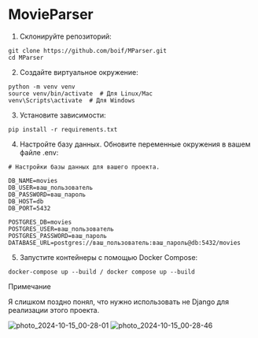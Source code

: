 # MovieParser

1. Склонируйте репозиторий:
```
git clone https://github.com/boif/MParser.git
cd MParser
```

2. Создайте виртуальное окружение:
```
python -m venv venv
source venv/bin/activate  # Для Linux/Mac
venv\Scripts\activate  # Для Windows
```
3. Установите зависимости:
```
pip install -r requirements.txt
```
4. Настройте базу данных. Обновите переменные окружения в вашем файле .env:
```
# Настройки базы данных для вашего проекта.

DB_NAME=movies
DB_USER=ваш_пользователь
DB_PASSWORD=ваш_пароль
DB_HOST=db
DB_PORT=5432

POSTGRES_DB=movies
POSTGRES_USER=ваш_пользователь
POSTGRES_PASSWORD=ваш_пароль
DATABASE_URL=postgres://ваш_пользователь:ваш_пароль@db:5432/movies
```
5. Запустите контейнеры с помощью Docker Compose:
```
docker-compose up --build / docker compose up --build
```
Примечание

Я слишком поздно понял, что нужно использовать не Django для реализации этого проекта. 

![photo_2024-10-15_00-28-01](https://github.com/user-attachments/assets/4f1e534a-655c-4d35-8cda-c5b31d829348)
![photo_2024-10-15_00-28-46](https://github.com/user-attachments/assets/7faf8cd7-78ae-40a7-a7bd-72e01edb2a41)
